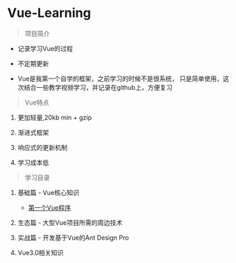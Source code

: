# Vue-Learning

> 项目简介

* 记录学习Vue的过程

* 不定期更新

* Vue是我第一个自学的框架，之前学习的时候不是很系统，
    只是简单使用，这次结合一些教学视频学习，并记录在github上，方便复习
    
> Vue特点

1. 更加轻量,20kb min + gzip

2. 渐进式框架

3. 响应式的更新机制

4. 学习成本低 

> 学习目录

1. 基础篇 - Vue核心知识

    * [第一个Vue程序](./基础篇/01-第一个Vue程序/第一个Vue程序.md)

2. 生态篇 - 大型Vue项目所需的周边技术

3. 实战篇 - 开发基于Vue的Ant Design Pro

4. Vue3.0相关知识
    
       
